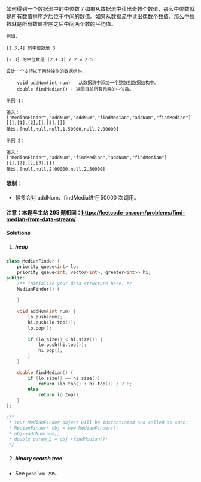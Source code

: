 如何得到一个数据流中的中位数？如果从数据流中读出奇数个数值，那么中位数就是所有数值排序之后位于中间的数值。如果从数据流中读出偶数个数值，那么中位数就是所有数值排序之后中间两个数的平均值。

```
例如，

[2,3,4] 的中位数是 3

[2,3] 的中位数是 (2 + 3) / 2 = 2.5

设计一个支持以下两种操作的数据结构：

    void addNum(int num) - 从数据流中添加一个整数到数据结构中。
    double findMedian() - 返回目前所有元素的中位数。

示例 1：

输入：
["MedianFinder","addNum","addNum","findMedian","addNum","findMedian"]
[[],[1],[2],[],[3],[]]
输出：[null,null,null,1.50000,null,2.00000]

示例 2：

输入：
["MedianFinder","addNum","findMedian","addNum","findMedian"]
[[],[2],[],[3],[]]
输出：[null,null,2.00000,null,2.50000]
```

 

#### 限制：

-    最多会对 addNum、findMedia进行 50000 次调用。

#### 注意：本题与主站 295 题相同：https://leetcode-cn.com/problems/find-median-from-data-stream/


#### Solutions

1. ##### heap

```cpp
class MedianFinder {
    priority_queue<int> lo;
    priority_queue<int, vector<int>, greater<int>> hi;
public:
    /** initialize your data structure here. */
    MedianFinder() {
        
    }
    
    void addNum(int num) {
        lo.push(num);
        hi.push(lo.top());
        lo.pop();
        
        if (lo.size() < hi.size()) {
            lo.push(hi.top());
            hi.pop();
        }
    }
    
    double findMedian() {
        if (lo.size() == hi.size())
            return (lo.top() + hi.top()) / 2.0;
        else
            return lo.top();
    }
};

/**
 * Your MedianFinder object will be instantiated and called as such:
 * MedianFinder* obj = new MedianFinder();
 * obj->addNum(num);
 * double param_2 = obj->findMedian();
 */
```

2. ##### binary search tree

- See `problem 295`.